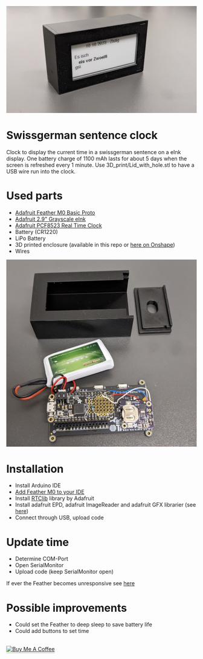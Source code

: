![splash](img/splash.png)
# Swissgerman sentence clock
Clock to display the current time in a swissgerman sentence on a eInk display.
One battery charge of 1100 mAh lasts for about 5 days when the screen is refreshed every 1 minute.
Use 3D_print/Lid_with_hole.stl to have a USB wire run into the clock.

# Used parts

- [Adafruit Feather M0 Basic Proto](https://www.adafruit.com/product/2772)
- [Adafruit 2.9" Grayscale eInk](https://www.adafruit.com/product/4777)
- [Adafruit PCF8523 Real Time Clock](https://www.adafruit.com/product/3295)
- Battery (CR1220)
- LiPo Battery
- 3D printed enclosure (available in this repo or [here on Onshape](https://cad.onshape.com/documents/8f49303399ef22a7e39bc2af/w/fa5502a23fe9f76c9c39dbc8/e/11aa9429d28955ad08e092fa?renderMode=0&uiState=632acc33edc92c60b2c7bdb9))
- Wires

![interior](img/interior.png)

# Installation
- Install Arduino IDE
- [Add Feather M0 to your IDE](https://learn.adafruit.com/adafruit-feather-m0-basic-proto/setup)
- Install [RTClib](https://learn.adafruit.com/adafruit-pcf8523-real-time-clock/rtc-with-arduino) library by Adafruit
- Install adafruit EPD, adafruit ImageReader and adafruit GFX librarier (see [here](https://learn.adafruit.com/adafruit-2-9-eink-display-breakouts-and-featherwings/arduino-setup))
- Connect through USB, upload code


# Update time
- Determine COM-Port
- Open SerialMonitor
- Upload code (keep SerialMonitor open)

If ever the Feather becomes unresponsive see [here](https://learn.adafruit.com/adafruit-feather-m0-express-designed-for-circuit-python-circuitpython/feather-help)


# Possible improvements
- Could set the Feather to deep sleep to save battery life
- Could add buttons to set time

<br>
<a href="https://www.buymeacoffee.com/dogerber" target="_blank"><img src="https://www.buymeacoffee.com/assets/img/custom_images/orange_img.png" alt="Buy Me A Coffee" style="height: 41px !important;width: 174px !important;box-shadow: 0px 3px 2px 0px rgba(190, 190, 190, 0.5) !important;-webkit-box-shadow: 0px 3px 2px 0px rgba(190, 190, 190, 0.5) !important;" ></a>
